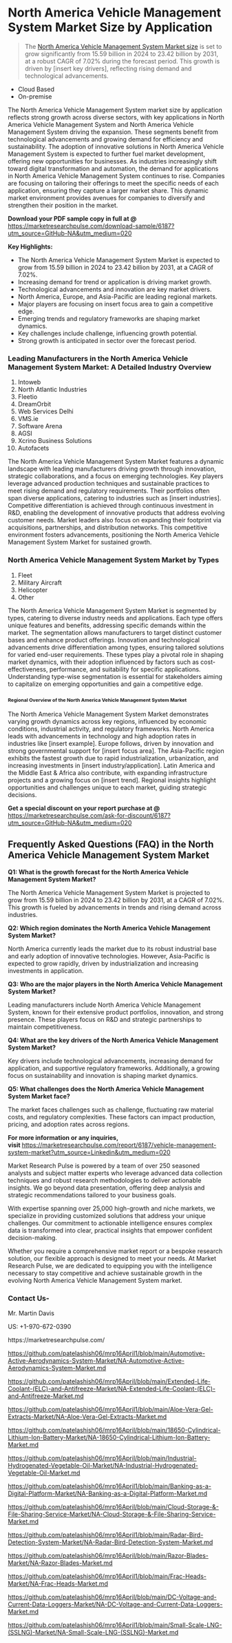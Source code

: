 <h1>North America Vehicle Management System Market&nbsp;Size by Application</h1><blockquote><p>The <a href="https://marketresearchpulse.com/download-sample/6187?utm_source=GitHub-NA&amp;utm_medium=020">North America Vehicle Management System Market size</a> is set to grow significantly from 15.59 billion in 2024 to 23.42 billion by 2031, at a robust CAGR of 7.02% during the forecast period. This growth is driven by [insert key drivers], reflecting rising demand and technological advancements.</p></blockquote><ul><li>Cloud Based<li> On-premise</li></ul><p>The North America Vehicle Management System market size by application reflects strong growth across diverse sectors, with key applications in North America Vehicle Management System and North America Vehicle Management System driving the expansion. These segments benefit from technological advancements and growing demand for efficiency and sustainability. The adoption of innovative solutions in North America Vehicle Management System is expected to further fuel market development, offering new opportunities for businesses. As industries increasingly shift toward digital transformation and automation, the demand for applications in North America Vehicle Management System continues to rise. Companies are focusing on tailoring their offerings to meet the specific needs of each application, ensuring they capture a larger market share. This dynamic market environment provides avenues for companies to diversify and strengthen their position in the market.</p><p><strong>Download your PDF sample copy in full at @ </strong><a href="https://marketresearchpulse.com/download-sample/6187?utm_source=GitHub-NA&amp;utm_medium=020">https://marketresearchpulse.com/download-sample/6187?utm_source=GitHub-NA&amp;utm_medium=020</a></p><p><strong>Key Highlights: </strong></p><ul><li>The North America Vehicle Management System Market is expected to grow from 15.59 billion in 2024 to 23.42 billion by 2031, at a CAGR of 7.02%.</li><li>Increasing demand for trend or application is driving market growth.</li><li>Technological advancements and innovation are key market drivers.</li><li>North America, Europe, and Asia-Pacific are leading regional markets.</li><li>Major players are focusing on insert focus area to gain a competitive edge.</li><li>Emerging trends and regulatory frameworks are shaping market dynamics.</li><li>Key challenges include challenge, influencing growth potential.</li><li>Strong growth is anticipated in sector over the forecast period.</li></ul><h3>Leading Manufacturers in the North America Vehicle Management System Market: A Detailed Industry Overview</h3><ol><li>Intoweb</li><li>North Atlantic Industries</li><li>Fleetio</li><li>DreamOrbit</li><li>Web Services Delhi</li><li>VMS.ie</li><li>Software Arena</li><li>AGSI</li><li>Xcrino Business Solutions</li><li>Autofacets</li></ol><div class="flex max-w-full flex-col flex-grow"><div class="min-h-8 text-message flex w-full flex-col items-end gap-2 whitespace-normal break-words [.text-message+&amp;]:mt-5" dir="auto" data-message-author-role="assistant" data-message-id="fd8432e4-4910-450d-b182-61b7bfb0a01f" data-message-model-slug="gpt-4o"><div class="flex w-full flex-col gap-1 empty:hidden first:pt-[3px]"><div class="markdown prose w-full break-words dark:prose-invert light"><p>The North America Vehicle Management System Market features a dynamic landscape with leading manufacturers driving growth through innovation, strategic collaborations, and a focus on emerging technologies. Key players leverage advanced production techniques and sustainable practices to meet rising demand and regulatory requirements. Their portfolios often span diverse applications, catering to industries such as [insert industries]. Competitive differentiation is achieved through continuous investment in R&amp;D, enabling the development of innovative products that address evolving customer needs. Market leaders also focus on expanding their footprint via acquisitions, partnerships, and distribution networks. This competitive environment fosters advancements, positioning the North America Vehicle Management System Market for sustained growth.</p></div></div></div></div><h3>North America Vehicle Management System Market by Types</h3><ol><li>Fleet<li> Military Aircraft<li> Helicopter<li> Other</li></ol><div class="flex max-w-full flex-col flex-grow"><div class="min-h-8 text-message flex w-full flex-col items-end gap-2 whitespace-normal break-words [.text-message+&amp;]:mt-5" dir="auto" data-message-author-role="assistant" data-message-id="084470be-0bb7-4664-bddf-5156b4f41249" data-message-model-slug="gpt-4o-mini"><div class="flex w-full flex-col gap-1 empty:hidden first:pt-[3px]"><div class="markdown prose w-full break-words dark:prose-invert light"><p>The North America Vehicle Management System Market is segmented by types, catering to diverse industry needs and applications. Each type offers unique features and benefits, addressing specific demands within the market. The segmentation allows manufacturers to target distinct customer bases and enhance product offerings. Innovation and technological advancements drive differentiation among types, ensuring tailored solutions for varied end-user requirements. These types play a pivotal role in shaping market dynamics, with their adoption influenced by factors such as cost-effectiveness, performance, and suitability for specific applications. Understanding type-wise segmentation is essential for stakeholders aiming to capitalize on emerging opportunities and gain a competitive edge.</p></div></div></div></div><h3><span style="font-size: 11px;">Regional Overview of the North America Vehicle Management System Market</span></h3><div class="flex max-w-full flex-col flex-grow"><div class="min-h-8 text-message flex w-full flex-col items-end gap-2 whitespace-normal break-words [.text-message+&amp;]:mt-5" dir="auto" data-message-author-role="assistant" data-message-id="e9038762-ce64-4e30-91c9-9bd413514231" data-message-model-slug="gpt-4o-mini"><div class="flex w-full flex-col gap-1 empty:hidden first:pt-[3px]"><div class="markdown prose w-full break-words dark:prose-invert light"><p>The North America Vehicle Management System Market demonstrates varying growth dynamics across key regions, influenced by economic conditions, industrial activity, and regulatory frameworks. North America leads with advancements in technology and high adoption rates in industries like [insert example]. Europe follows, driven by innovation and strong governmental support for [insert focus area]. The Asia-Pacific region exhibits the fastest growth due to rapid industrialization, urbanization, and increasing investments in [insert industry/application]. Latin America and the Middle East &amp; Africa also contribute, with expanding infrastructure projects and a growing focus on [insert trend]. Regional insights highlight opportunities and challenges unique to each market, guiding strategic decisions.</p></div></div></div></div><p><strong>Get a special discount on your report purchase at @ </strong><a href="https://marketresearchpulse.com/ask-for-discount/6187?utm_source=GitHub-NA&amp;utm_medium=020">https://marketresearchpulse.com/ask-for-discount/6187?utm_source=GitHub-NA&amp;utm_medium=020</a></p><h2>Frequently Asked Questions (FAQ) in the North America Vehicle Management System Market</h2><p><strong>Q1: What is the growth forecast for the North America Vehicle Management System Market?</strong></p><p>The North America Vehicle Management System Market is projected to grow from 15.59 billion in 2024 to 23.42 billion by 2031, at a CAGR of 7.02%. This growth is fueled by advancements in trends and rising demand across industries.</p><p><strong>Q2: Which region dominates the North America Vehicle Management System Market?</strong></p><p>North America currently leads the market due to its robust industrial base and early adoption of innovative technologies. However, Asia-Pacific is expected to grow rapidly, driven by industrialization and increasing investments in application.</p><p><strong>Q3: Who are the major players in the North America Vehicle Management System Market?</strong></p><p>Leading manufacturers include North America Vehicle Management System, known for their extensive product portfolios, innovation, and strong presence. These players focus on R&amp;D and strategic partnerships to maintain competitiveness.</p><p><strong>Q4: What are the key drivers of the North America Vehicle Management System Market?</strong></p><p>Key drivers include technological advancements, increasing demand for application, and supportive regulatory frameworks. Additionally, a growing focus on sustainability and innovation is shaping market dynamics.</p><p><strong>Q5: What challenges does the North America Vehicle Management System Market face?</strong></p><p>The market faces challenges such as challenge, fluctuating raw material costs, and regulatory complexities. These factors can impact production, pricing, and adoption rates across regions.</p><p><strong>For more information or any inquiries, visit&nbsp;</strong><a href="https://marketresearchpulse.com/report/6187/vehicle-management-system-market?utm_source=Linkedin&utm_medium=020">https://marketresearchpulse.com/report/6187/vehicle-management-system-market?utm_source=Linkedin&utm_medium=020</a></p><p>Market Research Pulse is powered by a team of over 250 seasoned analysts and subject matter experts who leverage advanced data collection techniques and robust research methodologies to deliver actionable insights. We go beyond data presentation, offering deep analysis and strategic recommendations tailored to your business goals.</p><p>With expertise spanning over 25,000 high-growth and niche markets, we specialize in providing customized solutions that address your unique challenges. Our commitment to actionable intelligence ensures complex data is transformed into clear, practical insights that empower confident decision-making.</p><p>Whether you require a comprehensive market report or a bespoke research solution, our flexible approach is designed to meet your needs. At Market Research Pulse, we are dedicated to equipping you with the intelligence necessary to stay competitive and achieve sustainable growth in the evolving North America Vehicle Management System market.</p><h3><strong>Contact Us-</strong></h3><p>Mr. Martin Davis</p><p>US: +1-970-672-0390</p><p>https://marketresearchpulse.com/</p><p><a href="https://github.com/patelashish06/mrp16April1/blob/main/Automotive-Active-Aerodynamics-System-Market/NA-Automotive-Active-Aerodynamics-System-Market.md">https://github.com/patelashish06/mrp16April1/blob/main/Automotive-Active-Aerodynamics-System-Market/NA-Automotive-Active-Aerodynamics-System-Market.md</a></p><p><a href="https://github.com/patelashish06/mrp16April/blob/main/Extended-Life-Coolant-(ELC)-and-Antifreeze-Market/NA-Extended-Life-Coolant-(ELC)-and-Antifreeze-Market.md">https://github.com/patelashish06/mrp16April/blob/main/Extended-Life-Coolant-(ELC)-and-Antifreeze-Market/NA-Extended-Life-Coolant-(ELC)-and-Antifreeze-Market.md</a></p><p><a href="https://github.com/patelashish06/mrp16April1/blob/main/Aloe-Vera-Gel-Extracts-Market/NA-Aloe-Vera-Gel-Extracts-Market.md">https://github.com/patelashish06/mrp16April1/blob/main/Aloe-Vera-Gel-Extracts-Market/NA-Aloe-Vera-Gel-Extracts-Market.md</a></p><p><a href="https://github.com/patelashish06/mrp16April/blob/main/18650-Cylindrical-Lithium-Ion-Battery-Market/NA-18650-Cylindrical-Lithium-Ion-Battery-Market.md">https://github.com/patelashish06/mrp16April/blob/main/18650-Cylindrical-Lithium-Ion-Battery-Market/NA-18650-Cylindrical-Lithium-Ion-Battery-Market.md</a></p><p><a href="https://github.com/patelashish06/mrp16April/blob/main/Industrial-Hydrogenated-Vegetable-Oil-Market/NA-Industrial-Hydrogenated-Vegetable-Oil-Market.md">https://github.com/patelashish06/mrp16April/blob/main/Industrial-Hydrogenated-Vegetable-Oil-Market/NA-Industrial-Hydrogenated-Vegetable-Oil-Market.md</a></p><p><a href="https://github.com/patelashish06/mrp16April1/blob/main/Banking-as-a-Digital-Platform-Market/NA-Banking-as-a-Digital-Platform-Market.md">https://github.com/patelashish06/mrp16April1/blob/main/Banking-as-a-Digital-Platform-Market/NA-Banking-as-a-Digital-Platform-Market.md</a></p><p><a href="https://github.com/patelashish06/mrp16April/blob/main/Cloud-Storage-&-File-Sharing-Service-Market/NA-Cloud-Storage-&-File-Sharing-Service-Market.md">https://github.com/patelashish06/mrp16April/blob/main/Cloud-Storage-&-File-Sharing-Service-Market/NA-Cloud-Storage-&-File-Sharing-Service-Market.md</a></p><p><a href="https://github.com/patelashish06/mrp16April1/blob/main/Radar-Bird-Detection-System-Market/NA-Radar-Bird-Detection-System-Market.md">https://github.com/patelashish06/mrp16April1/blob/main/Radar-Bird-Detection-System-Market/NA-Radar-Bird-Detection-System-Market.md</a></p><p><a href="https://github.com/patelashish06/mrp16April/blob/main/Razor-Blades-Market/NA-Razor-Blades-Market.md">https://github.com/patelashish06/mrp16April/blob/main/Razor-Blades-Market/NA-Razor-Blades-Market.md</a></p><p><a href="https://github.com/patelashish06/mrp16April1/blob/main/Frac-Heads-Market/NA-Frac-Heads-Market.md">https://github.com/patelashish06/mrp16April1/blob/main/Frac-Heads-Market/NA-Frac-Heads-Market.md</a></p><p><a href="https://github.com/patelashish06/mrp16April/blob/main/DC-Voltage-and-Current-Data-Loggers-Market/NA-DC-Voltage-and-Current-Data-Loggers-Market.md">https://github.com/patelashish06/mrp16April/blob/main/DC-Voltage-and-Current-Data-Loggers-Market/NA-DC-Voltage-and-Current-Data-Loggers-Market.md</a></p><p><a href="https://github.com/patelashish06/mrp16April1/blob/main/Small-Scale-LNG-(SSLNG)-Market/NA-Small-Scale-LNG-(SSLNG)-Market.md">https://github.com/patelashish06/mrp16April1/blob/main/Small-Scale-LNG-(SSLNG)-Market/NA-Small-Scale-LNG-(SSLNG)-Market.md</a></p>